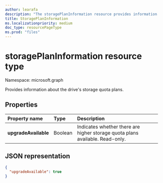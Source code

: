 ```yaml
---
author: learafa
description: "The storagePlanInformation resource provides information about the drive's storage quota plans."
title: StoragePlanInformation
ms.localizationpriority: medium
doc_type: resourcePageType
ms.prod: "files"
---
```

# storagePlanInformation resource type

Namespace: microsoft.graph

Provides information about the drive's storage quota plans.

## Properties

| Property name     | Type      | Description                                                             |
|:------------------|:----------|:----------------------------------------------------------------------- |
| **upgradeAvailable**  | Boolean   | Indicates whether there are higher storage quota plans available. Read-only. |

## JSON representation

<!-- {
  "blockType": "resource",
  "optionalProperties": [ ],
   "@odata.type": "microsoft.graph.storagePlanInformation",
} -->

```json
{
  "upgradeAvailable": true
}

```

<!--
{
  "type": "#page.annotation",
  "description": "storagePlanInformation resource contains information about storage quota plans that make up the drive's storage space quota.",
  "keywords": "quota,plans,upgradeAvailable",
  "section": "documentation",
  "tocPath": "Resources/StoragePlanInformation",
  "suppressions": []
}
-->


